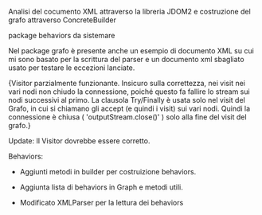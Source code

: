 Analisi del cocumento XML attraverso la libreria JDOM2 e costruzione del grafo attraverso ConcreteBuilder

package behaviors da sistemare

Nel package grafo è presente anche un esempio di documento XML su cui mi sono basato per la scrittura del parser e un documento xml sbagliato usato per testare le eccezioni lanciate.

{Visitor parzialmente funzionante. Insicuro sulla correttezza, nei visit nei vari nodi non chiudo la connessione, poiché questo fa fallire lo stream sui nodi successivi al primo. 
La clausola Try/Finally è usata solo nel visit del Grafo, in cui si chiamano gli accept (e quindi i visit) sui vari nodi. Quindi la connessione è chiusa ( 'outputStream.close()' ) solo alla fine del visit del grafo.}

Update: Il Visitor dovrebbe essere corretto.

Behaviors: 
- Aggiunti metodi in builder per costruizione behaviors. 

- Aggiunta lista di behaviors in Graph e metodi utili.

- Modificato XMLParser per la lettura dei behaviors



